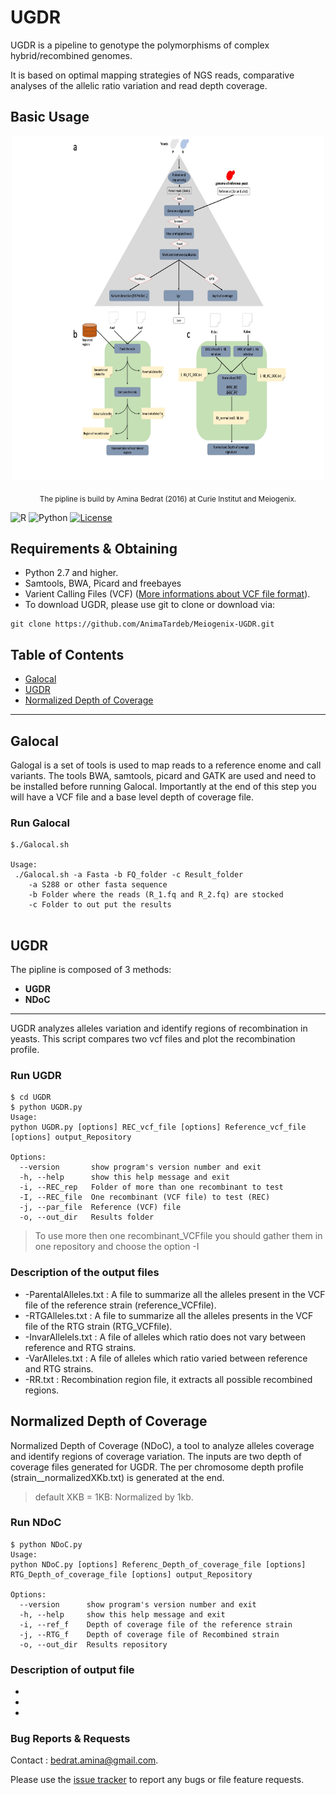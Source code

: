 # UGDR #

UGDR is a pipeline to genotype the polymorphisms of complex hybrid/recombined genomes. 

It is based on optimal mapping strategies of NGS reads, comparative analyses of the allelic ratio variation and read depth coverage.

## Basic Usage ##

<p align="center">
<img src="https://github.com/AnimaTardeb/Meiogenix-UGDR/blob/master/DATA/figure1.jpg" alt="" width="500" height="550">
</p>

<p align="center">
  <sub>The pipline is build by Amina Bedrat (2016) at Curie Institut and Meiogenix.
  </a>
</p>

![R](https://img.shields.io/badge/R-v3.6.0+-orange.svg)
![Python](https://img.shields.io/badge/python-v2.7+-blue.svg)
[![License](https://img.shields.io/badge/license-GNU_v3-green.svg)](https://www.gnu.org/licenses/gpl-3.0.fr.html)


## Requirements & Obtaining ##

* Python 2.7 and higher. 
* Samtools, BWA, Picard and freebayes
* Varient Calling Files (VCF) ([More informations about VCF file format](http://www.1000genomes.org/wiki/Analysis/vcf4.0)).
* To download UGDR, please use git to clone or download via:
```
git clone https://github.com/AnimaTardeb/Meiogenix-UGDR.git

```

## Table of Contents
- [Galocal](#Galocal)
- [UGDR](#UGDR)
- [Normalized Depth of Coverage](#NDoC)

------------

## Galocal ##
Galogal is a set of tools is used to map reads to a reference enome and call variants. The tools BWA, samtools, picard and GATK are used and need to be installed before running Galocal. 
Importantly at the end of this step you will have a VCF file and a base level depth of coverage file.

### Run Galocal ###

```
$./Galocal.sh

Usage: 
 ./Galocal.sh -a Fasta -b FQ_folder -c Result_folder
	-a S288 or other fasta sequence
	-b Folder where the reads (R_1.fq and R_2.fq) are stocked
	-c Folder to out put the results
 
```

## UGDR ##
The pipline is composed of 3 methods:
* **UGDR**
* **NDoC**
* ** **

UGDR analyzes alleles variation and identify regions of recombination in yeasts. This script compares two vcf files and plot the recombination profile.

### Run UGDR ###

```
$ cd UGDR
$ python UGDR.py
Usage: 
python UGDR.py [options] REC_vcf_file [options] Reference_vcf_file [options] output_Repository 

Options:
  --version       show program's version number and exit
  -h, --help      show this help message and exit
  -i, --REC_rep   Folder of more than one recombinant to test
  -I, --REC_file  One recombinant (VCF file) to test (REC)
  -j, --par_file  Reference (VCF) file
  -o, --out_dir   Results folder 
```

> To use more then one recombinant_VCFfile you should gather them in one repository and choose the option -I 

### Description of the output files  ###

* -ParentalAlleles.txt : A file to summarize all the alleles present in the VCF file of the reference strain (reference_VCFfile). 
* -RTGAlleles.txt : A file to summarize all the alleles presents in the VCF file of the RTG strain (RTG_VCFfile).
* -InvarAllelels.txt : A file of alleles which ratio does not vary between reference and RTG strains.  
* -VarAlleles.txt : A file of alleles which ratio varied between reference and RTG strains.
* -RR.txt : Recombination region file, it extracts all possible recombined regions.

## Normalized Depth of Coverage ##

Normalized Depth of Coverage (NDoC), a tool to analyze alleles coverage and identify regions of coverage variation. The inputs are two depth of coverage files generated for UGDR. The per chromosome depth profile (strain__normalizedXKb.txt) is generated at the end.

> default XKB = 1KB: Normalized by 1kb.

### Run NDoC ###

```
$ python NDoC.py
Usage: 
python NDoC.py [options] Referenc_Depth_of_coverage_file [options] RTG_Depth_of_coverage_file [options] output_Repository 

Options:
  --version      show program's version number and exit
  -h, --help     show this help message and exit
  -i, --ref_f    Depth of coverage file of the reference strain
  -j, --RTG_f    Depth of coverage file of Recombined strain
  -o, --out_dir  Results repository

```

### Description of output file  ###

* 
*
*
 

### Bug Reports & Requests

Contact : bedrat.amina@gmail.com.

Please use the [issue tracker](https://github.com/AnimaTardeb/Meiogenix-UGDR/issues) to report any bugs or file feature requests.

